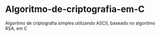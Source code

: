 # Algoritmo-de-criptografia-em-C
Algoritmo de criptografia simples utilizando ASCII, baseado no algoritmo RSA, em C
